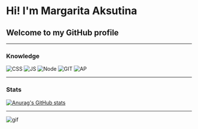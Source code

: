 # Hi! I'm Margarita Aksutina
## Welcome to my GitHub profile

---

### Knowledge 
 ![CSS](https://img.shields.io/badge/css3%20-%231572B6.svg?&style=for-the-badge&logo=css3&logoColor=white)  ![JS](https://img.shields.io/badge/javascript%20-%23323330.svg?&style=for-the-badge&logo=javascript&logoColor=%23F7DF1E) ![Node](https://img.shields.io/badge/node.js%20-%2343853D.svg?&style=for-the-badge&logo=node.js&logoColor=white) ![GIT](https://img.shields.io/badge/git%20-%23F05033.svg?&style=for-the-badge&logo=git&logoColor=white) ![AP](https://camo.githubusercontent.com/8abb0f6e6797117e6a2f42c00a2d666f2d9746aa5a11451e8f18f26f6bd99166/68747470733a2f2f696d672e736869656c64732e696f2f62616467652f61646f626525323070686f746f73686f702532302d2532333331413846462e7376673f267374796c653d666f722d7468652d6261646765266c6f676f3d61646f626525323070686f746f73686f70266c6f676f436f6c6f723d7768697465)
 
 ---
 
 ### Stats
 [![Anurag's GitHub stats](https://github-readme-stats.vercel.app/api?username=ritonpiton)](https://github.com/ritonpiton/github-readme-stats)

---

![gif](https://c.tenor.com/fHYbH4MUiggAAAAC/inosuke-kimetsu-no-yaiba.gif)

